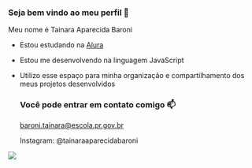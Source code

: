 ### Seja bem vindo ao meu perfil 🖤

Meu nome é Tainara Aparecida Baroni

- Estou estudando na [Alura](https://www.alura.com.br)
- Estou me desenvolvendo na linguagem JavaScript
- Utilizo esse espaço para minha organização e compartilhamento dos meus projetos desenvolvidos
  
  ### Você pode entrar em contato comigo 📫
  
  baroni.tainara@escola.pr.gov.br
  
  Instagram: @tainaraaparecidabaroni


 ![](https://media1.tenor.com/m/axbBp8jXCVcAAAAC/disney-princesses-great-idea.gif)




